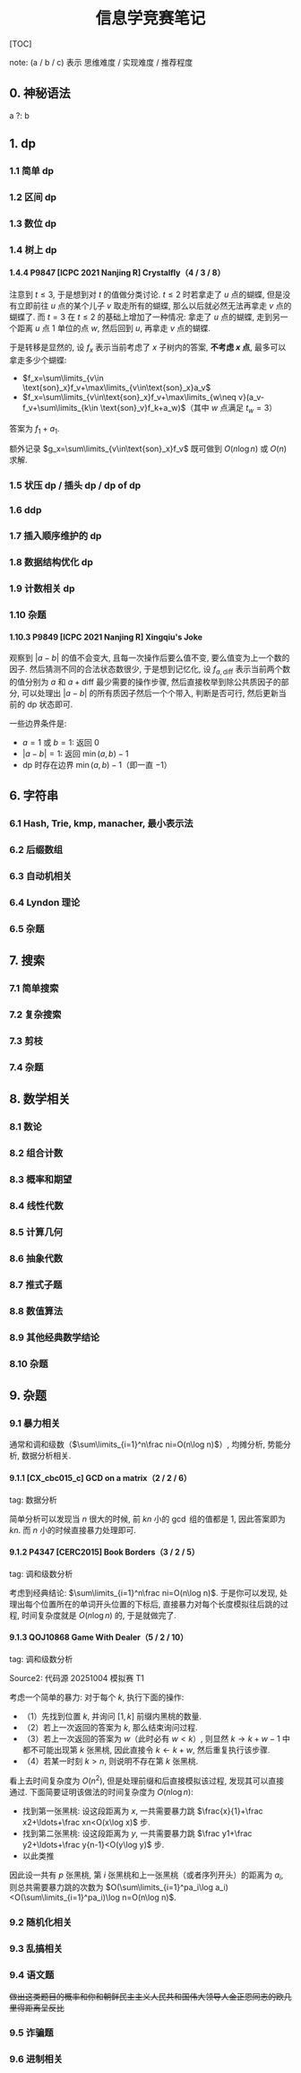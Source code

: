 <h1><center>信息学竞赛笔记</center></h1>

[TOC]

note: (a / b / c) 表示 思维难度 / 实现难度 / 推荐程度

## 0. 神秘语法

a ?: b

## 1. dp

### 1.1 简单 dp

### 1.2 区间 dp

### 1.3 数位 dp

### 1.4 树上 dp

#### 1.4.4 P9847 [ICPC 2021 Nanjing R] Crystalfly（4 / 3 / 8）

注意到 $t\le 3$, 于是想到对 $t$ 的值做分类讨论.  $t\le 2$ 时若拿走了 $u$ 点的蝴蝶, 但是没有立即前往 $u$ 点的某个儿子 $v$ 取走所有的蝴蝶, 那么以后就必然无法再拿走 $v$ 点的蝴蝶了. 而 $t=3$ 在 $t\le 2$ 的基础上增加了一种情况: 拿走了 $u$ 点的蝴蝶, 走到另一个距离 $u$ 点 $1$ 单位的点 $w$, 然后回到 $u$, 再拿走 $v$ 点的蝴蝶. 

于是转移是显然的, 设 $f_x$ 表示当前考虑了 $x$ 子树内的答案, **不考虑 $x$ 点**, 最多可以拿走多少个蝴蝶: 

+ $f_x=\sum\limits_{v\in \text{son}_x}f_v+\max\limits_{v\in\text{son}_x}a_v$ 
+ $f_x=\sum\limits_{v\in\text{son}_x}f_v+\max\limits_{w\neq v}(a_v-f_v+\sum\limits_{k\in \text{son}_v}f_k+a_w)$（其中 $w$ 点满足 $t_w=3$）

答案为 $f_1+a_1$. 

额外记录 $g_x=\sum\limits_{v\in\text{son}_x}f_v$ 既可做到 $O(n\log n)$ 或 $O(n)$ 求解. 

### 1.5 状压 dp / 插头 dp / dp of dp

### 1.6 ddp

### 1.7 插入顺序维护的 dp

### 1.8 数据结构优化 dp

### 1.9 计数相关 dp

### 1.10 杂题

#### 1.10.3 P9849 [ICPC 2021 Nanjing R] Xingqiu's Joke

观察到 $|a-b|$ 的值不会变大, 且每一次操作后要么值不变, 要么值变为上一个数的因子. 然后猜测不同的合法状态数很少, 于是想到记忆化, 设 $f_{a,\text{diff}}$ 表示当前两个数的值分别为 $a$ 和 $a+\text{diff}$ 最少需要的操作步骤, 然后直接枚举到除公共质因子的部分, 可以处理出 $|a-b|$ 的所有质因子然后一个个带入, 判断是否可行, 然后更新当前的 dp 状态即可. 

一些边界条件是: 

+ $a=1$ 或 $b=1$: 返回 $0$
+ $|a-b|=1$: 返回 $\min(a,b)-1$
+ dp 时存在边界 $\min(a,b)-1$（即一直 $-1$）

### 

### 



### 

## 6. 字符串

### 6.1 Hash, Trie, kmp, manacher, 最小表示法

### 6.2 后缀数组

### 6.3 自动机相关

### 6.4 Lyndon 理论

### 6.5 杂题

## 7. 搜索

### 7.1 简单搜索

### 7.2 复杂搜索

### 7.3 剪枝

### 7.4 杂题

## 8. 数学相关

### 8.1 数论

### 8.2 组合计数

### 8.3 概率和期望

### 8.4 线性代数

### 8.5 计算几何

### 8.6 抽象代数

### 8.7 推式子题

### 8.8 数值算法

### 8.9 其他经典数学结论

### 8.10 杂题

## 9. 杂题

### 9.1 暴力相关

通常和调和级数（$\sum\limits_{i=1}^n\frac ni=O(n\log n)$）, 均摊分析, 势能分析, 数据分析相关. 

#### 9.1.1 [CX_cbc015_c] GCD on a matrix（2 / 2 / 6）

tag: 数据分析

简单分析可以发现当 $n$ 很大的时候, 前 $kn$ 小的 $\gcd$ 组的值都是 $1$, 因此答案即为 $kn$. 而 $n$ 小的时候直接暴力处理即可. 

#### 9.1.2 P4347 [CERC2015] Book Borders（3 / 2 / 5）

tag: 调和级数分析

考虑到经典结论: $\sum\limits_{i=1}^n\frac ni=O(n\log n)$. 于是你可以发现, 处理出每个位置所在的单词开头位置的下标后, 直接暴力对每个长度模拟往后跳的过程, 时间复杂度就是 $O(n\log n)$ 的, 于是就做完了. 

#### 9.1.3 QOJ10868 Game With Dealer（5 / 2 / 10）

tag: 调和级数分析

Source2: 代码源 20251004 模拟赛 T1

考虑一个简单的暴力: 对于每个 $k$, 执行下面的操作: 

+ （1）先找到位置 $k$, 并询问 $[1,k]$ 前缀内黑桃的数量. 
+ （2）若上一次返回的答案为 $k$, 那么结束询问过程. 
+ （3）若上一次返回的答案为 $w$（此时必有 $w<k$）, 则显然 $k\to k+w-1$ 中都不可能出现第 $k$ 张黑桃, 因此直接令 $k\leftarrow k+w$, 然后重复执行该步骤. 
+ （4）若某一时刻 $k>n$, 则说明不存在第 $k$ 张黑桃. 

看上去时间复杂度为 $O(n^2)$, 但是处理前缀和后直接模拟该过程, 发现其可以直接通过. 下面简要证明该做法的时间复杂度为 $O(n\log n)$: 

+ 找到第一张黑桃: 设这段距离为 $x$, 一共需要暴力跳 $\frac{x}{1}+\frac x2+\ldots+\frac xn<O(x\log x)$ 步. 
+ 找到第二张黑桃: 设这段距离为 $y$, 一共需要暴力跳 $\frac y1+\frac y2+\ldots+\frac y{n-1}<O(y\log y)$ 步. 
+ 以此类推

因此设一共有 $p$ 张黑桃, 第 $i$ 张黑桃和上一张黑桃（或者序列开头）的距离为 $a_i$, 则总共需要暴力跳的次数为 $O(\sum\limits_{i=1}^pa_i\log a_i)<O(\sum\limits_{i=1}^pa_i)\log n=O(n\log n)$. 

### 9.2 随机化相关

### 9.3 乱搞相关

### 9.4 语文题

~~做出这类题目的概率和你和朝鲜民主主义人民共和国伟大领导人金正恩同志的欧几里得距离呈反比~~

### 9.5 诈骗题

### 9.6 进制相关
